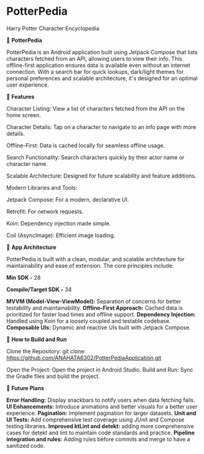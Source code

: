 # PotterPedia
Harry Potter Character Encyclopedia

🌟 **PotterPedia**

PotterPedia is an Android application built using Jetpack Compose that lists characters fetched from an API, allowing users to view their info. 
This offline-first application ensures data is available even without an internet connection. 
With a search bar for quick lookups, dark/light themes for personal preferences and scalable architecture, it's designed for an optimal user experience.

📱 **Features**

Character Listing: View a list of characters fetched from the API on the home screen.

Character Details: Tap on a character to navigate to an info page with more details.

Offline-First: Data is cached locally for seamless offline usage.

Search Functionality: Search characters quickly by their actor name or character name.

Scalable Architecture: Designed for future scalability and feature additions.

Modern Libraries and Tools:

Jetpack Compose: For a modern, declarative UI.

Retrofit: For network requests.

Koin: Dependency injection made simple.

Coil (AsyncImage): Efficient image loading.


🎯 **App Architecture**

PotterPedia is built with a clean, modular, and scalable architecture for maintainability and ease of extension. The core principles include:

**Min SDK -** 28

**Compile/Target SDK -** 34

**MVVM (Model-View-ViewModel):** Separation of concerns for better testability and maintainability.
**Offline-First Approach:** Cached data is prioritized for faster load times and offline support.
**Dependency Injection:** Handled using Koin for a loosely coupled and testable codebase.
**Composable UIs:** Dynamic and reactive UIs built with Jetpack Compose.

📖 **How to Build and Run**

Clone the Repository:
git clone: https://github.com/ANAHATA6302/PotterPediaApplication.git

Open the Project: Open the project in Android Studio.
Build and Run: Sync the Gradle files and build the project.

🌟 **Future Plans**

**Error Handling:** Display snackbars to notify users when data fetching fails.
**UI Enhancements:** Introduce animations and better visuals for a better user experience.
**Pagination:** Implement pagination for larger datasets.
**Unit and UI Tests:** Add comprehensive test coverage using JUnit and Compose testing libraries.
**Improved ktLint and detekt:** adding more comprehensive cases for detekt and lint to maintain code standards and practice.
**Pipeline integration and rules:** Adding rules before commits and merge to have a sanitized code.
